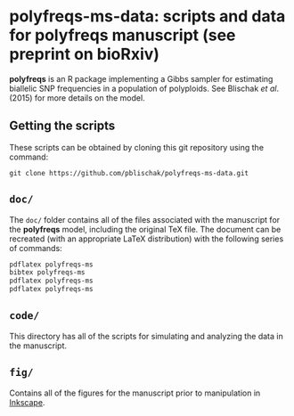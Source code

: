# **polyfreqs-ms-data**: scripts and data for polyfreqs manuscript (see preprint on bioRxiv)

**polyfreqs** is an R package implementing a Gibbs sampler for estimating biallelic SNP frequencies in a population of polyploids. 
See Blischak *et al*. (2015) for more details on the model.

## Getting the scripts

These scripts can be obtained by cloning this git repository using the command:

```
git clone https://github.com/pblischak/polyfreqs-ms-data.git
```

## `doc/`

The `doc/` folder contains all of the files associated with the manuscript for the **polyfreqs** model, including the original TeX 
file. The document can be recreated (with an appropriate LaTeX distribution) with the following series of commands:

```bash
pdflatex polyfreqs-ms
bibtex polyfreqs-ms
pdflatex polyfreqs-ms
pdflatex polyfreqs-ms
```

## `code/`

This directory has all of the scripts for simulating and analyzing the data in the manuscript.

## `fig/`

Contains all of the figures for the manuscript prior to manipulation in <a href="https://inkscape.org" target="_blank">Inkscape</a>.